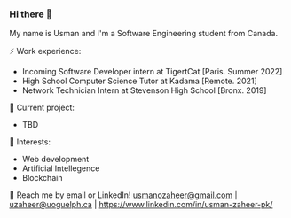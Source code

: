### Hi there 👋

My name is Usman and I'm a Software Engineering student from Canada.

⚡ Work experience: <br>
- Incoming Software Developer intern at TigertCat [Paris. Summer 2022]
- High School Computer Science Tutor at Kadama [Remote. 2021]
- Network Technician Intern at Stevenson High School [Bronx. 2019]

🔭 Current project: 
- TBD

🌱 Interests:
- Web development
- Artificial Intellegence
- Blockchain

💬 Reach me by email or LinkedIn! usmanozaheer@gmail.com | uzaheer@uoguelph.ca | https://www.linkedin.com/in/usman-zaheer-pk/

<!--
**uz1pk/uz1pk** is a ✨ _special_ ✨ repository because its `README.md` (this file) appears on your GitHub profile.

Here are some ideas to get you started:

- 🔭 I’m currently working on ...
- 🌱 I’m currently learning ...
- 👯 I’m looking to collaborate on ...
- 🤔 I’m looking for help with ...
- 💬 Ask me about ...
- 📫 How to reach me: ...
- 😄 Pronouns: ...
- ⚡ Fun fact: ...
-->
